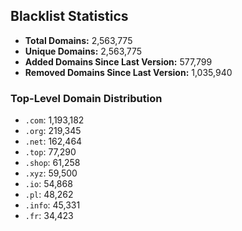 ## Blacklist Statistics

- **Total Domains:** 2,563,775
- **Unique Domains:** 2,563,775
- **Added Domains Since Last Version:** 577,799
- **Removed Domains Since Last Version:** 1,035,940

### Top-Level Domain Distribution

-  `.com`: 1,193,182
-  `.org`: 219,345
-  `.net`: 162,464
-  `.top`: 77,290
-  `.shop`: 61,258
-  `.xyz`: 59,500
-  `.io`: 54,868
-  `.pl`: 48,262
-  `.info`: 45,331
-  `.fr`: 34,423
